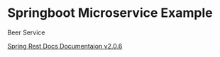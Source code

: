 # Springboot Microservice Example

Beer Service

[Spring Rest Docs Documentaion v2.0.6](https://docs.spring.io/spring-restdocs/docs/2.0.6.RELEASE/reference/html5/)
